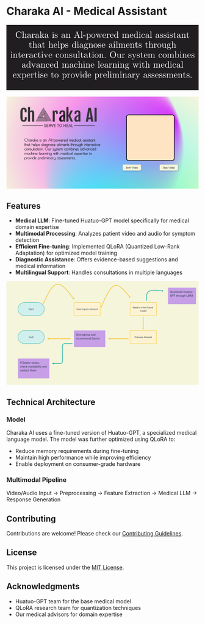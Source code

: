 # Charaka AI - Medical Assistant

![Charaka AI Logo](BadmintonTableTennis/last.png)



![Show](BadmintonTableTennis/show.png)

## Features

- **Medical LLM**: Fine-tuned Huatuo-GPT model specifically for medical domain expertise
- **Multimodal Processing**: Analyzes patient video and audio for symptom detection
- **Efficient Fine-tuning**: Implemented QLoRA (Quantized Low-Rank Adaptation) for optimized model training
- **Diagnostic Assistance**: Offers evidence-based suggestions and medical information
- **Multilingual Support**: Handles consultations in multiple languages

![Dashboard Screenshot](BadmintonTableTennis/workflow-Photoroom.png)

## Technical Architecture

### Model

Charaka AI uses a fine-tuned version of Huatuo-GPT, a specialized medical language model. The model was further optimized using QLoRA to:
- Reduce memory requirements during fine-tuning
- Maintain high performance while improving efficiency
- Enable deployment on consumer-grade hardware

### Multimodal Pipeline

Video/Audio Input → Preprocessing → Feature Extraction → Medical LLM → Response Generation


## Contributing

Contributions are welcome! Please check our [Contributing Guidelines](CONTRIBUTING.md).

## License

This project is licensed under the [MIT License](LICENSE).

## Acknowledgments

- Huatuo-GPT team for the base medical model
- QLoRA research team for quantization techniques
- Our medical advisors for domain expertise

